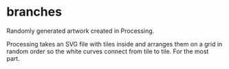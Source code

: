 branches
========

Randomly generated artwork created in Processing.

Processing takes an SVG file with tiles inside and arranges them on a grid in random order so the white curves connect from tile to tile.  For the most part.
